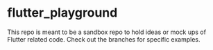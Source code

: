 # flutter_playground

This repo is meant to be a sandbox repo to hold ideas or mock ups of Flutter related code. Check out the branches for specific examples.
